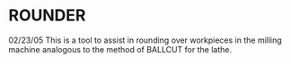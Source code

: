 ﻿# ROUNDER
02/23/05	This is a tool to assist in rounding over workpieces in the milling machine analogous to the method of BALLCUT for the lathe.

